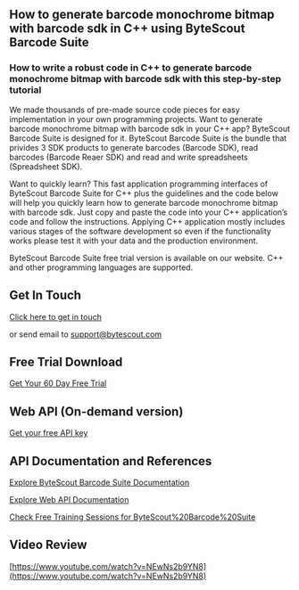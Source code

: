 ## How to generate barcode monochrome bitmap with barcode sdk in C++ using ByteScout Barcode Suite

### How to write a robust code in C++ to generate barcode monochrome bitmap with barcode sdk with this step-by-step tutorial

We made thousands of pre-made source code pieces for easy implementation in your own programming projects. Want to generate barcode monochrome bitmap with barcode sdk in your C++ app? ByteScout Barcode Suite is designed for it. ByteScout Barcode Suite is the bundle that privides 3  SDK products to generate barcodes (Barcode SDK), read barcodes (Barcode Reaer SDK) and read and write spreadsheets (Spreadsheet SDK).

Want to quickly learn? This fast application programming interfaces of ByteScout Barcode Suite for C++ plus the guidelines and the code below will help you quickly learn how to generate barcode monochrome bitmap with barcode sdk. Just copy and paste the code into your C++ application’s code and follow the instructions. Applying C++ application mostly includes various stages of the software development so even if the functionality works please test it with your data and the production environment.

ByteScout Barcode Suite free trial version is available on our website. C++ and other programming languages are supported.

## Get In Touch

[Click here to get in touch](https://bytescout.zendesk.com/hc/en-us/requests/new?subject=ByteScout%20Barcode%20Suite%20Question)

or send email to [support@bytescout.com](mailto:support@bytescout.com?subject=ByteScout%20Barcode%20Suite%20Question) 

## Free Trial Download

[Get Your 60 Day Free Trial](https://bytescout.com/download/web-installer?utm_source=github-readme)

## Web API (On-demand version)

[Get your free API key](https://pdf.co/documentation/api?utm_source=github-readme)

## API Documentation and References

[Explore ByteScout Barcode Suite Documentation](https://bytescout.com/documentation/index.html?utm_source=github-readme)

[Explore Web API Documentation](https://pdf.co/documentation/api?utm_source=github-readme)

[Check Free Training Sessions for ByteScout%20Barcode%20Suite](https://academy.bytescout.com/)

## Video Review

[https://www.youtube.com/watch?v=NEwNs2b9YN8](https://www.youtube.com/watch?v=NEwNs2b9YN8)